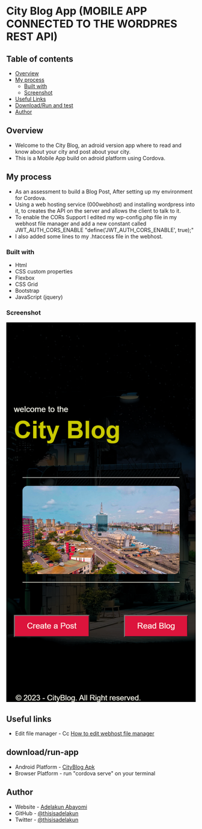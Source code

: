# City Blog App (MOBILE APP CONNECTED TO THE WORDPRES REST API)

## Table of contents

- [Overview](#overview)
- [My process](#my-process)
  - [Built with](#built-with)
  - [Screenshot](#screenshot)
- [Useful Links](#useful-links) 
- [Download/Run and test](#download/run-app) 
- [Author](#author)

## Overview
- Welcome to the City Blog, an adroid version app where to read and know about your city and post about your city.
- This is a Mobile App build on adroid platform using Cordova.  



## My process
- As an assessment to build a Blog Post, After setting up my environment for Cordova. 
- Using a web hosting service (000webhost) and installing wordpress into it, to creates the API on the server and allows the
  client to talk to it. 
- To enable the CORs Support I edited my wp-config.php file in my webhost file manager and add a new constant called 
  JWT_AUTH_CORS_ENABLE "define('JWT_AUTH_CORS_ENABLE', true);" 
- I also  added some lines to my .htaccess file in the webhost.

### Built with
- Html
- CSS custom properties
- Flexbox
- CSS Grid
- Bootstrap
- JavaScript (jquery)

### Screenshot

![](./www/img/CityBlog.png)

## Useful links
- Edit file manager - Cc [How to edit webhost file manager](https://github.com/Tmeister/wp-api-jwt-auth)


## download/run-app
- Android Platform - [CityBlog Apk](https://drive.google.com/file/d/1Ib2SEf8ME3LGbTlSY0gWuw0CjcVDKXxx/view?usp=share_link)
- Browser Platform - run "cordova serve" on your terminal 


## Author

- Website - [Adelakun Abayomi](https://adelakunportfolio.netlify.app/)
- GitHub -  [@thisisadelakun](https://github.com/thisisadelakun)
- Twitter - [@thisisadelakun](https://www.twitter.com/thisisadelakun)
